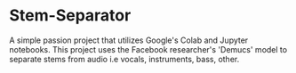 # Stem-Separator
A simple passion project that utilizes Google's Colab and Jupyter notebooks. This project uses the Facebook researcher's 'Demucs' model to separate stems from audio i.e vocals, instruments, bass, other.
